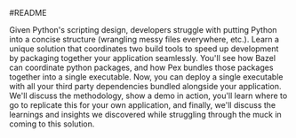 #README

Given Python's scripting design, developers struggle with putting Python into a concise structure (wrangling messy files everywhere, etc.). Learn a unique solution that coordinates two build tools to speed up development by packaging together your application seamlessly. You'll see how Bazel can coordinate python packages, and how Pex bundles those packages together into a single executable. Now, you can deploy a single executable with all your third party dependencies bundled alongside your application. We'll discuss the methodology, show a demo in action, you'll learn where to go to replicate this for your own application, and finally, we'll discuss the learnings and insights we discovered while struggling through the muck in coming to this solution. 
